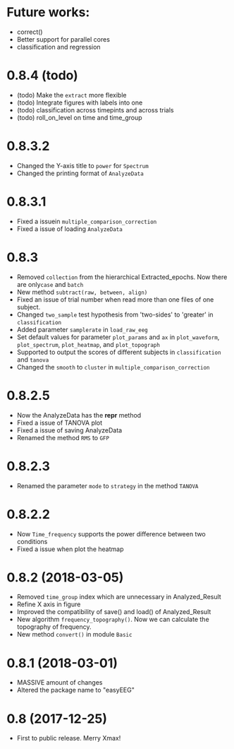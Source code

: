 # Future works: 
- correct()
- Better support for parallel cores
- classification and regression

# 0.8.4 (todo)
- (todo) Make the `extract` more flexible
- (todo) Integrate figures with labels into one
- (todo) classification across timepints and across trials
- (todo) roll_on_level on time and time_group

# 0.8.3.2
- Changed the Y-axis title to `power` for `Spectrum`
- Changed the printing format of `AnalyzeData`

# 0.8.3.1
- Fixed a issuein `multiple_comparison_correction`
- Fixed a issue of loading `AnalyzeData`

# 0.8.3
- Removed `collection` from the hierarchical Extracted_epochs. Now there are only`case` and `batch`
- New method `subtract(raw, between, align)`
- Fixed an issue of trial number when read more than one files of one subject.
- Changed `two_sample` test hypothesis from 'two-sides' to 'greater' in `classification` 
- Added parameter `samplerate` in `load_raw_eeg`
- Set default values for parameter `plot_params` and `ax` in `plot_waveform`, `plot_spectrum`, `plot_heatmap`, and `plot_topograph`
- Supported to output the scores of different subjects in `classification` and `tanova`
- Changed the `smooth` to `cluster` in `multiple_comparison_correction`

# 0.8.2.5
- Now the AnalyzeData has the __repr__ method
- Fixed a issue of TANOVA plot
- Fixed a issue of saving AnalyzeData
- Renamed the method `RMS` to `GFP`

# 0.8.2.3
- Renamed the parameter `mode` to `strategy` in the method `TANOVA`

# 0.8.2.2 
- Now `Time_frequency` supports the power difference between two conditions
- Fixed a issue when plot the heatmap

# 0.8.2 (2018-03-05)
- Removed `time_group` index which are unnecessary in Analyzed_Result
- Refine X axis in figure
- Improved the compatibility of save() and load() of Analyzed_Result
- New algorithm `frequency_topography()`. Now we can calculate the topography of frequency.
- New method `convert()` in module `Basic`

# 0.8.1 (2018-03-01)
- MASSIVE amount of changes
- Altered the package name to "easyEEG"

# 0.8 (2017-12-25)
- First to public release. Merry Xmax!